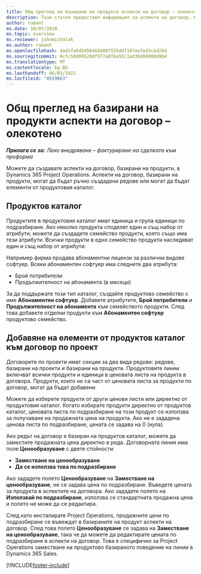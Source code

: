 ```yaml
---
title: Общ преглед на базирани на продукти аспекти на договор – олекотено
description: Тази статия предоставя информация за аспекти на договор, базирани на продукти.
author: rumant
ms.date: 10/07/2020
ms.topic: overview
ms.reviewer: johnmichalak
ms.author: rumant
ms.openlocfilehash: 4ad1fe6d5d56468d887535ddf107eefed3cbd28d
ms.sourcegitcommit: 6cfc50d89528df977a8f6a55c1ad39d99800d9b4
ms.translationtype: MT
ms.contentlocale: bg-BG
ms.lasthandoff: 06/03/2022
ms.locfileid: "8919863"
---
```

# <a name="product-based-contract-lines-overview---lite"></a>Общ преглед на базирани на продукти аспекти на договор – олекотено

_**Прилага се за:** Леко внедряване – фактуриране на сделката към проформа_

Можете да създавате аспекти на договор, базирани на продукти, в Dynamics 365 Project Operations. Аспекти на договор, базирани на продукти, могат да бъдат ръчно създадени редове или могат да бъдат елементи от продуктовия каталог.

## <a name="product-catalog"></a>Продуктов каталог

Продуктите в продуктовия каталог имат единица и група единици по подразбиране. Ако няколко продукта споделят един и същ набор от атрибути, можете да създадете семейство продукти, която също има тези атрибути. Всички продукти в едно семейство продукти наследяват един и същ набор от атрибути.

Например фирма продава абонаментни лицензи за различни видове софтуер. Всеки абонаментен софтуер има следните два атрибута:

- Брой потребители
- Продължителност на абонамента (в месеци)

За да поддържате този тип каталог, създайте продуктово семейство с име **Абонаментен софтуер**. Добавете атрибутите, **Брой потребители** и **Продължителност на абонамента** към семейството продукти. След това добавете отделни продукти към **Абонаментен софтуер** продуктово семейство.

## <a name="add-product-catalog-items-to-a-project-contract"></a>Добавяне на елементи от продуктов каталог към договор по проект

Договорите по проекти имат секции за два вида редове: редове, базирани на проекти и базирани на продукти. Продуктовите линии включват всички продукти и единици в ценовата листа на продукта в договора. Продукти, които не са част от ценовата листа за продукти по договор, могат да бъдат добавени.

Можете да изберете продукти от други ценови листи или директно от продуктовия каталог. Когато избирате продукти директно от продуктов каталог, ценовата листа по подразбиране на този продукт се използва за получаване на продажната цена на продукта. Ако не е зададена ценова листа по подразбиране, цената се задава на 0 (нула).

Ако редът на договор е базиран на продуктов каталог, можете да заместите продажната цена директно в реда. Договорната линия има поле **Ценообразуване** с двете стойности:

- **Заместване на ценообразуване**
- **Да се използва това по подразбиране**

Ако зададете полето **Ценообразуване** на **Заместване на ценообразуване**, не се задава цена по подразбиране. Въведете цената за продукта в аспектите на договора. Ако зададете полето на **Използвай по подразбиране**, използва се стандартната продажна цена и полето не може да се редактира.

След като инсталирате Project Operations, продажните цени по подразбиране се въвеждат в базираните на продукт аспекти на договор. След това полето **Ценообразуване** се задава на **Заместване на ценообразуване**, така че да можете да редактирате цената по подразбиране в аспекти на договор. Това е специфично за Project Operations заместване на продуктово базираното поведение на линии в Dynamics 365 Sales.


[!INCLUDE[footer-include](../../includes/footer-banner.md)]